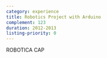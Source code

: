 ```yaml
---
category: experience
title: Robotics Project with Arduino
complement: 123
duration: 2012-2013
listing-priority: 0
---
```


ROBOTICA CAP